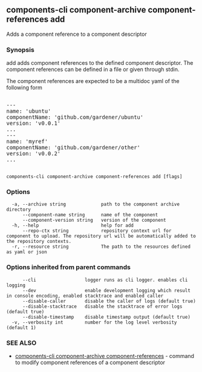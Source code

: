 ## components-cli component-archive component-references add

Adds a component reference to a component descriptor

### Synopsis


add adds component references to the defined component descriptor.
The component references can be defined in a file or given through stdin.

The component references are expected to be a multidoc yaml of the following form

<pre>

---
name: 'ubuntu'
componentName: 'github.com/gardener/ubuntu'
version: 'v0.0.1'
...
---
name: 'myref'
componentName: 'github.com/gardener/other'
version: 'v0.0.2'
...

</pre>


```
components-cli component-archive component-references add [flags]
```

### Options

```
  -a, --archive string             path to the component archive directory
      --component-name string      name of the component
      --component-version string   version of the component
  -h, --help                       help for add
      --repo-ctx string            repository context url for component to upload. The repository url will be automatically added to the repository contexts.
  -r, --resource string            The path to the resources defined as yaml or json
```

### Options inherited from parent commands

```
      --cli                  logger runs as cli logger. enables cli logging
      --dev                  enable development logging which result in console encoding, enabled stacktrace and enabled caller
      --disable-caller       disable the caller of logs (default true)
      --disable-stacktrace   disable the stacktrace of error logs (default true)
      --disable-timestamp    disable timestamp output (default true)
  -v, --verbosity int        number for the log level verbosity (default 1)
```

### SEE ALSO

* [components-cli component-archive component-references](components-cli_component-archive_component-references.md)	 - command to modify component references of a component descriptor

